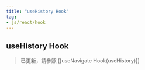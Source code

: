 ```yaml
---
title: "useHistory Hook"
tag: 
- js/react/hook
---
```

## useHistory Hook
>已更新，請參照 [[useNavigate Hook(useHistory)]]




